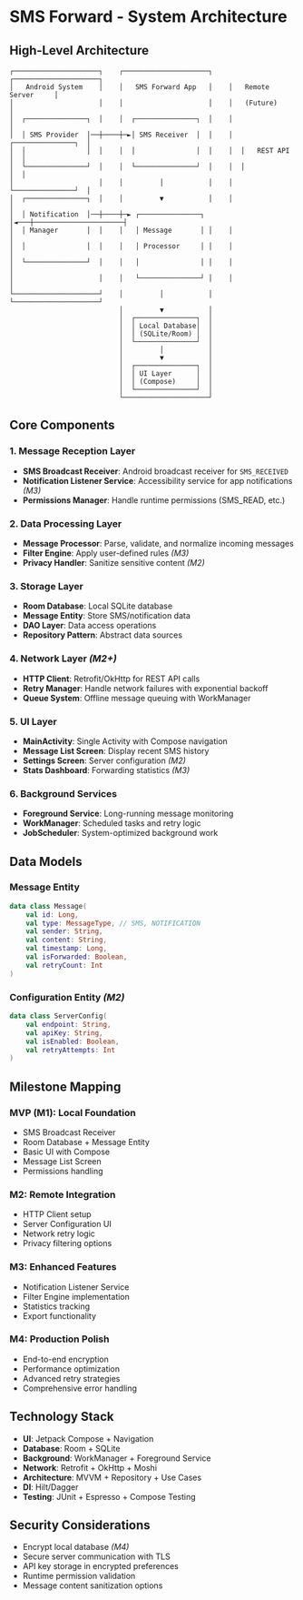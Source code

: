 # SMS Forward - System Architecture

## High-Level Architecture

```
┌─────────────────────┐    ┌─────────────────────┐    ┌─────────────────────┐
│   Android System    │    │   SMS Forward App   │    │   Remote Server     │
│                     │    │                     │    │   (Future)          │
│  ┌───────────────┐  │    │  ┌───────────────┐  │    │                     │
│  │ SMS Provider  │──┼────┼─►│ SMS Receiver  │  │    │  ┌───────────────┐  │
│  │               │  │    │  │               │  │    │  │   REST API    │  │
│  └───────────────┘  │    │  └───────────────┘  │    │  │               │  │
│                     │    │         │           │    │  └───────────────┘  │
│  ┌───────────────┐  │    │         ▼           │    │                     │
│  │ Notification  │──┼────┼─► ┌───────────────┐ │◄───┼──────────────────────┤
│  │ Manager       │  │    │   │ Message       │ │    │                     │
│  │               │  │    │   │ Processor     │ │    │                     │
│  └───────────────┘  │    │   │               │ │    │                     │
│                     │    │   └───────────────┘ │    │                     │
└─────────────────────┘    │         │           │    └─────────────────────┘
                           │         ▼           │
                           │  ┌───────────────┐  │
                           │  │ Local Database│  │
                           │  │ (SQLite/Room) │  │
                           │  └───────────────┘  │
                           │         │           │
                           │         ▼           │
                           │  ┌───────────────┐  │
                           │  │ UI Layer      │  │
                           │  │ (Compose)     │  │
                           │  └───────────────┘  │
                           └─────────────────────┘
```

## Core Components

### 1. Message Reception Layer
- **SMS Broadcast Receiver**: Android broadcast receiver for `SMS_RECEIVED`
- **Notification Listener Service**: Accessibility service for app notifications *(M3)*
- **Permissions Manager**: Handle runtime permissions (SMS_READ, etc.)

### 2. Data Processing Layer  
- **Message Processor**: Parse, validate, and normalize incoming messages
- **Filter Engine**: Apply user-defined rules *(M3)*
- **Privacy Handler**: Sanitize sensitive content *(M2)*

### 3. Storage Layer
- **Room Database**: Local SQLite database
- **Message Entity**: Store SMS/notification data
- **DAO Layer**: Data access operations
- **Repository Pattern**: Abstract data sources

### 4. Network Layer *(M2+)*
- **HTTP Client**: Retrofit/OkHttp for REST API calls
- **Retry Manager**: Handle network failures with exponential backoff
- **Queue System**: Offline message queuing with WorkManager

### 5. UI Layer
- **MainActivity**: Single Activity with Compose navigation
- **Message List Screen**: Display recent SMS history
- **Settings Screen**: Server configuration *(M2)*
- **Stats Dashboard**: Forwarding statistics *(M3)*

### 6. Background Services
- **Foreground Service**: Long-running message monitoring
- **WorkManager**: Scheduled tasks and retry logic
- **JobScheduler**: System-optimized background work

## Data Models

### Message Entity
```kotlin
data class Message(
    val id: Long,
    val type: MessageType, // SMS, NOTIFICATION
    val sender: String,
    val content: String,
    val timestamp: Long,
    val isForwarded: Boolean,
    val retryCount: Int
)
```

### Configuration Entity *(M2)*
```kotlin
data class ServerConfig(
    val endpoint: String,
    val apiKey: String,
    val isEnabled: Boolean,
    val retryAttempts: Int
)
```

## Milestone Mapping

### MVP (M1): Local Foundation
- SMS Broadcast Receiver
- Room Database + Message Entity
- Basic UI with Compose
- Message List Screen
- Permissions handling

### M2: Remote Integration  
- HTTP Client setup
- Server Configuration UI
- Network retry logic
- Privacy filtering options

### M3: Enhanced Features
- Notification Listener Service
- Filter Engine implementation
- Statistics tracking
- Export functionality

### M4: Production Polish
- End-to-end encryption
- Performance optimization
- Advanced retry strategies
- Comprehensive error handling

## Technology Stack

- **UI**: Jetpack Compose + Navigation
- **Database**: Room + SQLite
- **Background**: WorkManager + Foreground Service
- **Network**: Retrofit + OkHttp + Moshi
- **Architecture**: MVVM + Repository + Use Cases
- **DI**: Hilt/Dagger
- **Testing**: JUnit + Espresso + Compose Testing

## Security Considerations

- Encrypt local database *(M4)*
- Secure server communication with TLS
- API key storage in encrypted preferences
- Runtime permission validation
- Message content sanitization options